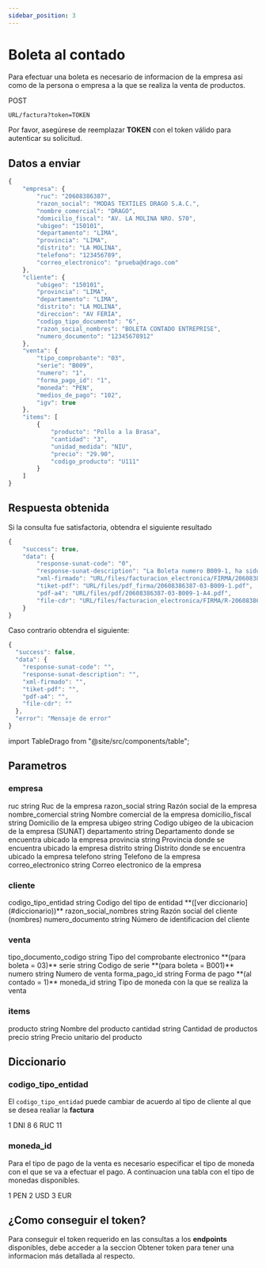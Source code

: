 ```yaml
---
sidebar_position: 3
---
```


# Boleta al contado

Para efectuar una boleta es necesario de informacion de la empresa asi como de la persona o empresa a la que se realiza la venta de productos.

<div class="flex">
<div class="post">POST</div>
<div class="url"> 

```bash
URL/factura?token=TOKEN
```
</div>
</div>

Por favor, asegúrese de reemplazar **TOKEN** con el token válido para autenticar su solicitud.

## Datos a enviar

```js
{
    "empresa": {
        "ruc": "20608386387",
        "razon_social": "MODAS TEXTILES DRAGO S.A.C.",
        "nombre_comercial": "DRAGO",
        "domicilio_fiscal": "AV. LA MOLINA NRO. 570",
        "ubigeo": "150101",
        "departamento": "LIMA",
        "provincia": "LIMA",
        "distrito": "LA MOLINA",
        "telefono": "123456789",
        "correo_electronico": "prueba@drago.com"
    },
    "cliente": {
        "ubigeo": "150101",
        "provincia": "LIMA",
        "departamento": "LIMA",
        "distrito": "LA MOLINA",
        "direccion": "AV FERIA",
        "codigo_tipo_documento": "6",
        "razon_social_nombres": "BOLETA CONTADO ENTREPRISE",
        "numero_documento": "12345678912"
    },
    "venta": {
        "tipo_comprobante": "03",
        "serie": "B009",
        "numero": "1",
        "forma_pago_id": "1",
        "moneda": "PEN",
        "medios_de_pago": "102",
        "igv": true
    },
    "items": [
        {
            "producto": "Pollo a la Brasa",
            "cantidad": "3",
            "unidad_medida": "NIU",
            "precio": "29.90",
            "codigo_producto": "U111"
        }
    ]
}
```

## Respuesta obtenida

Si la consulta fue satisfactoria, obtendra el siguiente resultado

```js
{
    "success": true,
    "data": {
        "response-sunat-code": "0",
        "response-sunat-description": "La Boleta numero B009-1, ha sido aceptada",
        "xml-firmado": "URL/files/facturacion_electronica/FIRMA/20608386387-03-B009-1.xml",
        "tiket-pdf": "URL/files/pdf_firma/20608386387-03-B009-1.pdf",
        "pdf-a4": "URL/files/pdf/20608386387-03-B009-1-A4.pdf",
        "file-cdr": "URL/files/facturacion_electronica/FIRMA/R-20608386387-03-B009-1.xml"
    }
}
```

Caso contrario obtendra el siguiente:

```js
{
  "success": false,
  "data": {
    "response-sunat-code": "",
    "response-sunat-description": "",
    "xml-firmado": "",
    "tiket-pdf": "",
    "pdf-a4": "",
    "file-cdr": ""
  },
  "error": "Mensaje de error"
}
```
import TableDrago from "@site/src/components/table"; 

## Parametros

### empresa

<TableDrago thead="Parametro, Tipo, Descripción">
<tr>
    <td>ruc</td>
    <td>string</td>
    <td>Ruc de la empresa</td>
</tr>
<tr>
    <td>razon_social</td>
    <td>string</td>
    <td>Razón social de la empresa</td>
</tr>
<tr>
    <td>nombre_comercial</td>
    <td>string</td>
    <td>Nombre comercial de la empresa</td>
</tr>
<tr>
    <td>domicilio_fiscal</td>
    <td>string</td>
    <td>Domicilio de la empresa</td>
</tr>
<tr>
    <td>ubigeo</td>
    <td>string</td>
    <td>Codigo ubigeo de la ubicacion de la empresa (SUNAT)</td>
</tr>
<tr>
    <td>departamento</td>
    <td>string</td>
    <td>Departamento donde se encuentra ubicado la empresa</td>
</tr>
<tr>
    <td>provincia</td>
    <td>string</td>
    <td>Provincia donde se encuentra ubicado la empresa</td>
</tr>
<tr>
    <td>distrito</td>
    <td>string</td>
    <td>Distrito donde se encuentra ubicado la empresa</td>
</tr>
<tr>
    <td>telefono</td>
    <td>string</td>
    <td>Telefono de la empresa</td>
</tr>
<tr>
    <td>correo_electronico</td>
    <td>string</td>
    <td>Correo electronico de la empresa</td>
</tr>
</TableDrago>

### cliente

<TableDrago thead="Parametro, Tipo, Descripción">
<tr>
    <td>codigo_tipo_entidad</td>
    <td>string</td>
    <td>Codigo del tipo de entidad **([ver diccionario](#diccionario))**</td>
</tr>
<tr>
    <td>razon_social_nombres</td>
    <td>string</td>
    <td>Razón social del cliente (nombres)</td>
</tr>
<tr>
    <td>numero_documento</td>
    <td>string</td>
    <td>Número de identificacion del cliente</td>
</tr>
</TableDrago>

### venta

<TableDrago thead="Parametro, Tipo, Descripción">
<tr>
    <td>tipo_documento_codigo</td>
    <td>string</td>
    <td>Tipo del comprobante electronico **(para boleta = 03)**</td>
</tr>
<tr>
    <td>serie</td>
    <td>string</td>
    <td>Codigo de serie **(para boleta = B001)**</td>
</tr>
<tr>
    <td>numero</td>
    <td>string</td>
    <td>Numero de venta</td>
</tr>
<tr>
    <td>forma_pago_id</td>
    <td>string</td>
    <td>Forma de pago **(al contado = 1)**</td>
</tr>
<tr>
    <td>moneda_id</td>
    <td>string</td>
    <td>Tipo de moneda con la que se realiza la venta</td>
</tr>
</TableDrago>

### items

<TableDrago thead="Parametro, Tipo, Descripción">
<tr>
    <td>producto</td>
    <td>string</td>
    <td>Nombre del producto</td>
</tr>
<tr>
    <td>cantidad</td>
    <td>string</td>
    <td>Cantidad de productos</td>
</tr>
<tr>
    <td>precio</td>
    <td>string</td>
    <td>Precio unitario del producto</td>
</tr>
</TableDrago>

## Diccionario

### codigo_tipo_entidad

El `codigo_tipo_entidad` puede cambiar de acuerdo al tipo de cliente al que se desea realiar la **factura**

<TableDrago thead="codigo_tipo_entidad, Entidad, Digitos">
<tr>
    <td>1</td>
    <td>DNI</td>
    <td>8</td>
</tr>
<tr>
    <td>6</td>
    <td>RUC</td>
    <td>11</td>
</tr>
</TableDrago>

### moneda_id

Para el tipo de pago de la venta es necesario especificar el tipo de moneda con el que se va a efectuar el pago. A continuacion una tabla con el tipo de monedas disponibles.

<TableDrago thead="moneda_id, Tipo de moneda">
<tr>
    <td>1</td>
    <td>PEN</td>
</tr>
<tr>
    <td>2</td>
    <td>USD</td>
</tr>
<tr>
    <td>3</td>
    <td>EUR</td>
</tr>
</TableDrago>

## ¿Como conseguir el token?
Para conseguir el token requerido en las consultas a los **endpoints** disponibles, debe acceder a la seccion Obtener token para tener una informacion más detallada al respecto.
